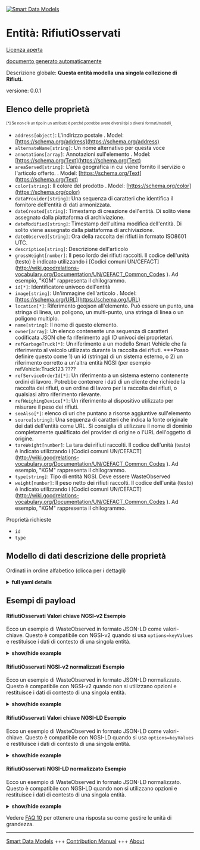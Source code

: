 <!-- 10-Header -->  
[![Smart Data Models](https://smartdatamodels.org/wp-content/uploads/2022/01/SmartDataModels_logo.png "Logo")](https://smartdatamodels.org)  
Entità: RifiutiOsservati  
========================<!-- /10-Header -->  
<!-- 15-License -->  
[Licenza aperta](https://github.com/smart-data-models//dataModel.WasteManagement/blob/master/WasteObserved/LICENSE.md)  
[documento generato automaticamente](https://docs.google.com/presentation/d/e/2PACX-1vTs-Ng5dIAwkg91oTTUdt8ua7woBXhPnwavZ0FxgR8BsAI_Ek3C5q97Nd94HS8KhP-r_quD4H0fgyt3/pub?start=false&loop=false&delayms=3000#slide=id.gb715ace035_0_60)  
<!-- /15-License -->  
<!-- 20-Description -->  
Descrizione globale: **Questa entità modella una singola collezione di Rifiuti.**  
versione: 0.0.1  
<!-- /20-Description -->  
<!-- 30-PropertiesList -->  

## Elenco delle proprietà  

<sup><sub>[*] Se non c'è un tipo in un attributo è perché potrebbe avere diversi tipi o diversi formati/modelli</sub></sup>.  
- `address[object]`: L'indirizzo postale  . Model: [https://schema.org/address](https://schema.org/address)- `alternateName[string]`: Un nome alternativo per questa voce  - `annotations[array]`: Annotazioni sull'elemento  . Model: [https://schema.org/Text](https://schema.org/Text)- `areaServed[string]`: L'area geografica in cui viene fornito il servizio o l'articolo offerto.  . Model: [https://schema.org/Text](https://schema.org/Text)- `color[string]`: Il colore del prodotto  . Model: [https://schema.org/color](https://schema.org/color)- `dataProvider[string]`: Una sequenza di caratteri che identifica il fornitore dell'entità di dati armonizzata.  - `dateCreated[string]`: Timestamp di creazione dell'entità. Di solito viene assegnato dalla piattaforma di archiviazione.  - `dateModified[string]`: Timestamp dell'ultima modifica dell'entità. Di solito viene assegnato dalla piattaforma di archiviazione.  - `dateObserved[string]`: Ora della raccolta dei rifiuti in formato ISO8601 UTC.  - `description[string]`: Descrizione dell'articolo  - `grossWeight[number]`: Il peso lordo dei rifiuti raccolti. Il codice dell'unità (testo) è indicato utilizzando i [Codici comuni UN/CEFACT] (http://wiki.goodrelations-vocabulary.org/Documentation/UN/CEFACT_Common_Codes ). Ad esempio, "KGM" rappresenta il chilogrammo.  - `id[*]`: Identificatore univoco dell'entità  - `image[string]`: Un'immagine dell'articolo  . Model: [https://schema.org/URL](https://schema.org/URL)- `location[*]`: Riferimento geojson all'elemento. Può essere un punto, una stringa di linea, un poligono, un multi-punto, una stringa di linea o un poligono multiplo.  - `name[string]`: Il nome di questo elemento.  - `owner[array]`: Un elenco contenente una sequenza di caratteri codificata JSON che fa riferimento agli ID univoci dei proprietari.  - `refGarbageTruck[*]`: Un riferimento a un modello Smart Vehicle che fa riferimento al veicolo utilizzato durante la raccolta dei rifiuti. ***Posso definire questo come 1) un id (stringa) di un sistema esterno, o 2) un riferimento corretto a un'altra entità NGSI (per esempio refVehicle:Truck123 ????  - `refServiceOrderId[*]`: Un riferimento a un sistema esterno contenente ordini di lavoro. Potrebbe contenere i dati di un cliente che richiede la raccolta dei rifiuti, o un ordine di lavoro per la raccolta dei rifiuti, o qualsiasi altro riferimento rilevante.  - `refWeighingDevice[*]`: Un riferimento al dispositivo utilizzato per misurare il peso dei rifiuti.  - `seeAlso[*]`: elenco di uri che puntano a risorse aggiuntive sull'elemento  - `source[string]`: Una sequenza di caratteri che indica la fonte originale dei dati dell'entità come URL. Si consiglia di utilizzare il nome di dominio completamente qualificato del provider di origine o l'URL dell'oggetto di origine.  - `tareWeight[number]`: La tara dei rifiuti raccolti. Il codice dell'unità (testo) è indicato utilizzando i [Codici comuni UN/CEFACT] (http://wiki.goodrelations-vocabulary.org/Documentation/UN/CEFACT_Common_Codes ). Ad esempio, "KGM" rappresenta il chilogrammo.  - `type[string]`: Tipo di entità NGSI. Deve essere WasteObserved  - `weight[number]`: Il peso netto dei rifiuti raccolti. Il codice dell'unità (testo) è indicato utilizzando i [Codici comuni UN/CEFACT] (http://wiki.goodrelations-vocabulary.org/Documentation/UN/CEFACT_Common_Codes ). Ad esempio, "KGM" rappresenta il chilogrammo.  <!-- /30-PropertiesList -->  
<!-- 35-RequiredProperties -->  
Proprietà richieste  
- `id`  - `type`  <!-- /35-RequiredProperties -->  
<!-- 40-RequiredProperties -->  
<!-- /40-RequiredProperties -->  
<!-- 50-DataModelHeader -->  
## Modello di dati descrizione delle proprietà  
Ordinati in ordine alfabetico (clicca per i dettagli)  
<!-- /50-DataModelHeader -->  
<!-- 60-ModelYaml -->  
<details><summary><strong>full yaml details</strong></summary>    
```yaml  
WasteObserved:    
  description: 'This entity models a single collection of Waste.'    
  properties:    
    address:    
      description: 'The mailing address'    
      properties:    
        addressCountry:    
          description: 'Property. The country. For example, Spain. Model:''https://schema.org/addressCountry'''    
          type: string    
        addressLocality:    
          description: 'Property. The locality in which the street address is, and which is in the region. Model:''https://schema.org/addressLocality'''    
          type: string    
        addressRegion:    
          description: 'Property. The region in which the locality is, and which is in the country. Model:''https://schema.org/addressRegion'''    
          type: string    
        postOfficeBoxNumber:    
          description: 'Property. The post office box number for PO box addresses. For example, 03578. Model:''https://schema.org/postOfficeBoxNumber'''    
          type: string    
        postalCode:    
          description: 'Property. The postal code. For example, 24004. Model:''https://schema.org/https://schema.org/postalCode'''    
          type: string    
        streetAddress:    
          description: 'Property. The street address. Model:''https://schema.org/streetAddress'''    
          type: string    
      type: object    
      x-ngsi:    
        model: https://schema.org/address    
        type: Property    
    alternateName:    
      description: 'An alternative name for this item'    
      type: string    
      x-ngsi:    
        type: Property    
    annotations:    
      description: 'Annotations about the item'    
      items:    
        type: string    
      type: array    
      x-ngsi:    
        model: https://schema.org/Text    
        type: Property    
    areaServed:    
      description: 'The geographic area where a service or offered item is provided'    
      type: string    
      x-ngsi:    
        model: https://schema.org/Text    
        type: Property    
    color:    
      description: 'The color of the product'    
      type: string    
      x-ngsi:    
        model: https://schema.org/color    
        type: Property    
    dataProvider:    
      description: 'A sequence of characters identifying the provider of the harmonised data entity.'    
      type: string    
      x-ngsi:    
        type: Property    
    dateCreated:    
      description: 'Entity creation timestamp. This will usually be allocated by the storage platform.'    
      format: date-time    
      type: string    
      x-ngsi:    
        type: Property    
    dateModified:    
      description: 'Timestamp of the last modification of the entity. This will usually be allocated by the storage platform.'    
      format: date-time    
      type: string    
      x-ngsi:    
        type: Property    
    dateObserved:    
      description: 'Time of the wastecollection in ISO8601 UTCformat.'    
      format: date-time    
      type: string    
      x-ngsi:    
        type: Property    
    description:    
      description: 'A description of this item'    
      type: string    
      x-ngsi:    
        type: Property    
    grossWeight:    
      description: 'The gross weight of the collected waste. The unit code (text) is given using the [UN/CEFACT Common Codes](http://wiki.goodrelations-vocabulary.org/Documentation/UN/CEFACT_Common_Codes ). For instance, ''KGM'' represents kilogram'    
      type: number    
      x-ngsi:    
        type: Property    
        units: ' KGM.'    
    id:    
      anyOf: &wasteobserved_-_properties_-_owner_-_items_-_anyof    
        - description: 'Property. Identifier format of any NGSI entity'    
          maxLength: 256    
          minLength: 1    
          pattern: ^[\w\-\.\{\}\$\+\*\[\]`|~^@!,:\\]+$    
          type: string    
        - description: 'Property. Identifier format of any NGSI entity'    
          format: uri    
          type: string    
      description: 'Unique identifier of the entity'    
      x-ngsi:    
        type: Property    
    image:    
      description: 'An image of the item'    
      format: uri    
      type: string    
      x-ngsi:    
        model: https://schema.org/URL    
        type: Property    
    location:    
      description: 'Geojson reference to the item. It can be Point, LineString, Polygon, MultiPoint, MultiLineString or MultiPolygon'    
      oneOf:    
        - description: 'Geoproperty. Geojson reference to the item. Point'    
          properties:    
            bbox:    
              items:    
                type: number    
              minItems: 4    
              type: array    
            coordinates:    
              items:    
                type: number    
              minItems: 2    
              type: array    
            type:    
              enum:    
                - Point    
              type: string    
          required:    
            - type    
            - coordinates    
          title: 'GeoJSON Point'    
          type: object    
        - description: 'Geoproperty. Geojson reference to the item. LineString'    
          properties:    
            bbox:    
              items:    
                type: number    
              minItems: 4    
              type: array    
            coordinates:    
              items:    
                items:    
                  type: number    
                minItems: 2    
                type: array    
              minItems: 2    
              type: array    
            type:    
              enum:    
                - LineString    
              type: string    
          required:    
            - type    
            - coordinates    
          title: 'GeoJSON LineString'    
          type: object    
        - description: 'Geoproperty. Geojson reference to the item. Polygon'    
          properties:    
            bbox:    
              items:    
                type: number    
              minItems: 4    
              type: array    
            coordinates:    
              items:    
                items:    
                  items:    
                    type: number    
                  minItems: 2    
                  type: array    
                minItems: 4    
                type: array    
              type: array    
            type:    
              enum:    
                - Polygon    
              type: string    
          required:    
            - type    
            - coordinates    
          title: 'GeoJSON Polygon'    
          type: object    
        - description: 'Geoproperty. Geojson reference to the item. MultiPoint'    
          properties:    
            bbox:    
              items:    
                type: number    
              minItems: 4    
              type: array    
            coordinates:    
              items:    
                items:    
                  type: number    
                minItems: 2    
                type: array    
              type: array    
            type:    
              enum:    
                - MultiPoint    
              type: string    
          required:    
            - type    
            - coordinates    
          title: 'GeoJSON MultiPoint'    
          type: object    
        - description: 'Geoproperty. Geojson reference to the item. MultiLineString'    
          properties:    
            bbox:    
              items:    
                type: number    
              minItems: 4    
              type: array    
            coordinates:    
              items:    
                items:    
                  items:    
                    type: number    
                  minItems: 2    
                  type: array    
                minItems: 2    
                type: array    
              type: array    
            type:    
              enum:    
                - MultiLineString    
              type: string    
          required:    
            - type    
            - coordinates    
          title: 'GeoJSON MultiLineString'    
          type: object    
        - description: 'Geoproperty. Geojson reference to the item. MultiLineString'    
          properties:    
            bbox:    
              items:    
                type: number    
              minItems: 4    
              type: array    
            coordinates:    
              items:    
                items:    
                  items:    
                    items:    
                      type: number    
                    minItems: 2    
                    type: array    
                  minItems: 4    
                  type: array    
                type: array    
              type: array    
            type:    
              enum:    
                - MultiPolygon    
              type: string    
          required:    
            - type    
            - coordinates    
          title: 'GeoJSON MultiPolygon'    
          type: object    
      x-ngsi:    
        type: Geoproperty    
    name:    
      description: 'The name of this item.'    
      type: string    
      x-ngsi:    
        type: Property    
    owner:    
      description: 'A List containing a JSON encoded sequence of characters referencing the unique Ids of the owner(s)'    
      items:    
        anyOf: *wasteobserved_-_properties_-_owner_-_items_-_anyof    
        description: 'Property. Unique identifier of the entity'    
      type: array    
      x-ngsi:    
        type: Property    
    refGarbageTruck:    
      anyOf:    
        - description: 'Property. Identifier format of any NGSI entity'    
          maxLength: 256    
          minLength: 1    
          pattern: ^[\w\-\.\{\}\$\+\*\[\]`|~^@!,:\\]+$    
          type: string    
        - description: 'Property. Identifier format of any NGSI entity'    
          format: uri    
          type: string    
      description: 'A reference to an Vehicle Smart model referencing the vehicle used during garbage collection. ***Can I define this as either 1) an id (string) of an external system, or 2) a proper reference to another NGSI entity (e.g. refVehicle:Truck123 ???'    
      x-ngsi:    
        type: Relationship    
    refServiceOrderId:    
      anyOf:    
        - description: 'Property. Identifier format of any NGSI entity'    
          maxLength: 256    
          minLength: 1    
          pattern: ^[\w\-\.\{\}\$\+\*\[\]`|~^@!,:\\]+$    
          type: string    
        - description: 'Property. Identifier format of any NGSI entity'    
          format: uri    
          type: string    
      description: 'A reference to an external system containing workorders. This might contain data about a client requesting the garbage collection, or a workorder for waste collection, or any other relevant reference.'    
      x-ngsi:    
        type: Relationship    
    refWeighingDevice:    
      anyOf:    
        - description: 'Property. Identifier format of any NGSI entity'    
          maxLength: 256    
          minLength: 1    
          pattern: ^[\w\-\.\{\}\$\+\*\[\]`|~^@!,:\\]+$    
          type: string    
        - description: 'Property. Identifier format of any NGSI entity'    
          format: uri    
          type: string    
      description: 'A reference to the device used to measure the waste weight.'    
      x-ngsi:    
        type: Relationship    
    seeAlso:    
      description: 'list of uri pointing to additional resources about the item'    
      oneOf:    
        - items:    
            format: uri    
            type: string    
          minItems: 1    
          type: array    
        - format: uri    
          type: string    
      x-ngsi:    
        type: Property    
    source:    
      description: 'A sequence of characters giving the original source of the entity data as a URL. Recommended to be the fully qualified domain name of the source provider, or the URL to the source object.'    
      type: string    
      x-ngsi:    
        type: Property    
    tareWeight:    
      description: 'The tare weight of the collected waste. The unit code (text) is given using the [UN/CEFACT Common Codes](http://wiki.goodrelations-vocabulary.org/Documentation/UN/CEFACT_Common_Codes ). For instance, ''KGM'' represents kilogram'    
      type: number    
      x-ngsi:    
        type: Property    
        units: ' KGM.'    
    type:    
      description: 'NGSI Entity type. It has to be WasteObserved'    
      enum:    
        - WasteObserved    
      type: string    
      x-ngsi:    
        type: Property    
    weight:    
      description: 'The net weight of the collected waste. The unit code (text) is given using the [UN/CEFACT Common Codes](http://wiki.goodrelations-vocabulary.org/Documentation/UN/CEFACT_Common_Codes ). For instance, ''KGM'' represents kilogram'    
      type: number    
      x-ngsi:    
        type: Property    
        units: ' KGM.'    
  required:    
    - id    
    - type    
  type: object    
  x-derived-from: ""    
  x-disclaimer: 'Redistribution and use in source and binary forms, with or without modification, are permitted  provided that the license conditions are met. Copyleft (c) 2022 Contributors to Smart Data Models Program'    
  x-license-url: https://github.com/smart-data-models/dataModel.WasteManagement/blob/master/WasteObserved/LICENSE.md    
  x-model-schema: https://smart-data-models.github.io/dataModel.WasteManagement/WasteObserved/schema.json    
  x-model-tags: ""    
  x-version: 0.0.1    
```  
</details>    
<!-- /60-ModelYaml -->  
<!-- 70-MiddleNotes -->  
<!-- /70-MiddleNotes -->  
<!-- 80-Examples -->  
## Esempi di payload  
#### RifiutiOsservati Valori chiave NGSI-v2 Esempio  
Ecco un esempio di WasteObserved in formato JSON-LD come valori-chiave. Questo è compatibile con NGSI-v2 quando si usa `options=keyValues` e restituisce i dati di contesto di una singola entità.  
<details><summary><strong>show/hide example</strong></summary>    
```json  
{  
  "id": "ngsi-ld:WasteObserved:001",  
  "type": "WasteObserved",  
  "tareWeight": 2.0,  
  "address": {  
    "addressCountry": "BE",  
    "postalCode": "2018",  
    "streetAddress": "Lange Kievitstraat n\u00b070"  
  },  
  "dateObserved": "2022-10-19T14:57:39.000Z",  
  "grossWeight": 8.85,  
  "location": {  
      "coordinates": [  
          4.421732917,  
          51.21301073  
        ],  
      "type": "Point"  
    },  
  "refServiceOrderId": "ngsi-ld:WorkOrder1234",  
    "weight": 6.85  
}  
```  
</details>  
#### RifiutiOsservati NGSI-v2 normalizzati Esempio  
Ecco un esempio di WasteObserved in formato JSON-LD normalizzato. Questo è compatibile con NGSI-v2 quando non si utilizzano opzioni e restituisce i dati di contesto di una singola entità.  
<details><summary><strong>show/hide example</strong></summary>    
```json  
{  
	"id": "WasteObserved:<uuid of Observer>",  
	"type": "WasteObserved",  
	"location": {  
		"type": "geo:json",  
		"value": {  
			"type": "Point",  
			"coordinates": [  
				4.421732917,  
				51.21301073  
			]  
		},  
		"metadata": {  
			"timestamp": {  
				"type": "DateTime",  
				"value": "2022-10-19T14:57:39.000Z"  
			}  
		}  
	},  
	"address": {  
		"type": "PostalAddress",  
		"value": {  
			"postalCode": "2018",  
			"streetAddress": "Lange Kievitstraat n°70",  
			"addressCountry": "BE"  
		},  
		"metadata": {  
			"timestamp": {  
				"type": "DateTime",  
				"value": "2022-10-19T14:57:39.000Z"  
			}  
		}  
	},  
	"dateObserved": {  
		"type": "DateTime",  
		"value": "2022-10-19T14:57:39.000Z",  
		"metadata": {}  
	},  
	"weight": {  
		"type": "Number",  
		"value": 6.85,  
		"metadata": {  
			"UnitCode": {  
				"type": "string",  
				"value": "KGM"  
			}  
		}  
	},  
	"grossWeight": {  
		"type": "Number",  
		"value": 8.85,  
		"metadata": {  
			"UnitCode": {  
				"type": "string",  
				"value": "KGM"  
			}  
		}  
	},  
	"tareWeight": {  
		"type": "Number",  
		"value": 2.0,  
		"metadata": {  
			"UnitCode": {  
				"type": "string",  
				"value": "KGM"  
			}  
		}  
	},  
	"refServiceOrderId": {  
		"type": "Relationship",  
		"value": "ngsi-ld:WorkOrder1234"  
	}  
}  
```  
</details>  
#### RifiutiOsservati Valori chiave NGSI-LD Esempio  
Ecco un esempio di WasteObserved in formato JSON-LD come valori-chiave. Questo è compatibile con NGSI-LD quando si usa `options=keyValues` e restituisce i dati di contesto di una singola entità.  
<details><summary><strong>show/hide example</strong></summary>    
```json  
{  
  "id": "ngsi-ld:WasteObserved:001",  
  "type": "WasteObserved",  
  "tareWeight": 2.0,  
  "address": {  
    "addressCountry": "BE",  
    "postalCode": "2018",  
    "streetAddress": "Lange Kievitstraat n\u00b070"  
  },  
  "dateObserved": "2022-10-19T14:57:39.000Z",  
  "grossWeight": 8.85,  
  "location": {  
      "coordinates": [  
          4.421732917,  
          51.21301073  
        ],  
      "type": "Point"  
    },  
  "refServiceOrderId": "ngsi-ld:WorkOrder1234",  
    "weight": 6.85,  
  "@context": [  
    "https://raw.githubusercontent.com/smart-data-models/dataModel.WasteManagement/master/context.jsonld"  
  ]  
}  
```  
</details>  
#### RifiutiOsservati NGSI-LD normalizzato Esempio  
Ecco un esempio di WasteObserved in formato JSON-LD normalizzato. Questo è compatibile con NGSI-LD quando non si utilizzano opzioni e restituisce i dati di contesto di una singola entità.  
<details><summary><strong>show/hide example</strong></summary>    
```json  
{  
  "id": "ngsi-ld:WasteObserved:0001",  
  "type": "WasteObserved",  
  "location": {  
    "type": "Geoproperty",  
    "value": {  
      "type": "Point",  
      "coordinates": [  
        4.421732917,  
        51.21301073  
      ]  
    }  
  },  
  "address": {  
    "type": "Property",  
    "value": {  
      "postalCode": "2018",  
      "streetAddress": "Lange Kievitstraat nÂ°70",  
      "addressCountry": "BE"  
    }  
  },  
  "dateObserved": {  
    "type": "Property",  
    "value": {  
      "@type": "DateTime",  
      "@value": "2022-10-19T14:57:39.000Z"  
    }  
  },  
  "weight": {  
    "type": "Property",  
    "value": 6.85  
  },  
  "grossWeight": {  
    "type": "Property",  
    "value": 8.85  
  },  
  "tareWeight": {  
    "type": "Property",  
    "value": 2.0  
  },  
  "refServiceOrderId": {  
    "type": "Relationship",  
    "value": "ngsi-ld:WorkOrder1234"  
  }  
}  
```  
</details><!-- /80-Examples -->  
<!-- 90-FooterNotes -->  
<!-- /90-FooterNotes -->  
<!-- 95-Units -->  
Vedere [FAQ 10](https://smartdatamodels.org/index.php/faqs/) per ottenere una risposta su come gestire le unità di grandezza.  
<!-- /95-Units -->  
<!-- 97-LastFooter -->  
---  
[Smart Data Models](https://smartdatamodels.org) +++ [Contribution Manual](https://bit.ly/contribution_manual) +++ [About](https://bit.ly/Introduction_SDM)<!-- /97-LastFooter -->  

